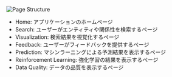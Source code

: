 

![Page Structure](https://showme.redstarplugin.com/d/dEyAfTtx)

- Home: アプリケーションのホームページ
- Search: ユーザーがエンティティや関係性を検索するページ
- Visualization: 検索結果を視覚化するページ
- Feedback: ユーザーがフィードバックを提供するページ
- Prediction: マシンラーニングによる予測結果を表示するページ
- Reinforcement Learning: 強化学習の結果を表示するページ
- Data Quality: データの品質を表示するページ

